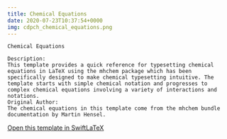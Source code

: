 ```yaml
---
title: Chemical Equations
date: 2020-07-23T10:37:54+0000
img: cdpch_chemical_equations.png
---
```

```
Chemical Equations

Description:
This template provides a quick reference for typesetting chemical equations in LaTeX using the mhchem package which has been specifically designed to make chemical typesetting intuitive. The template starts with simple chemical notation and progresses to complex chemical equations involving a variety of interactions and notations.
Original Author:
The chemical equations in this template come from the mhchem bundle documentation by Martin Hensel.
```
[Open this template in SwiftLaTeX](https://www.swiftlatex.com/project.html?import=https://swiftlatex.github.io/LaTeXBoilerPlate/zips/sclgj_chemical_equations.zip&import_name=Chemical%20Equations)
